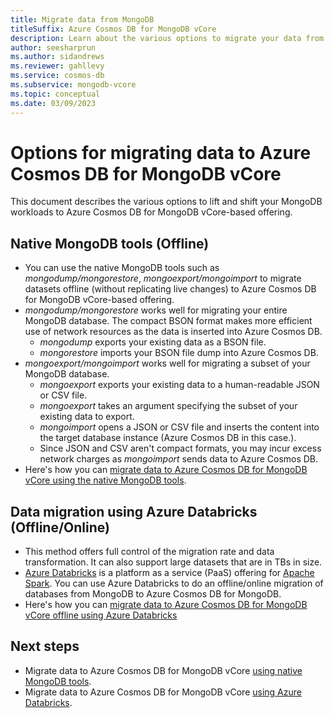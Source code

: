 ```yaml
---
title: Migrate data from MongoDB
titleSuffix: Azure Cosmos DB for MongoDB vCore
description: Learn about the various options to migrate your data from other MongoDB sources to Azure Cosmos DB for MongoDB vCore.
author: seesharprun
ms.author: sidandrews
ms.reviewer: gahllevy
ms.service: cosmos-db
ms.subservice: mongodb-vcore
ms.topic: conceptual
ms.date: 03/09/2023
---
```


# Options for migrating data to Azure Cosmos DB for MongoDB vCore

This document describes the various options to lift and shift your MongoDB workloads to Azure Cosmos DB for MongoDB vCore-based offering.

## Native MongoDB tools (Offline)

- You can use the native MongoDB tools such as *mongodump/mongorestore*, *mongoexport/mongoimport* to migrate datasets offline (without replicating live changes) to Azure Cosmos DB for MongoDB vCore-based offering.
- *mongodump/mongorestore* works well for migrating your entire MongoDB database. The compact BSON format makes more efficient use of network resources as the data is inserted into Azure Cosmos DB.
  - *mongodump* exports your existing data as a BSON file.
  - *mongorestore* imports your BSON file dump into Azure Cosmos DB.
- *mongoexport/mongoimport* works well for migrating a subset of your MongoDB database.
  - *mongoexport* exports your existing data to a human-readable JSON or CSV file.
  - *mongoexport* takes an argument specifying the subset of your existing data to export.
  - *mongoimport* opens a JSON or CSV file and inserts the content into the target database instance (Azure Cosmos DB in this case.).
  - Since JSON and CSV aren't compact formats, you may incur excess network charges as *mongoimport* sends data to Azure Cosmos DB.
- Here's how you can [migrate data to Azure Cosmos DB for MongoDB vCore using the native MongoDB tools](../tutorial-mongotools-cosmos-db.md#perform-the-migration).

## Data migration using Azure Databricks (Offline/Online)

- This method offers full control of the migration rate and data transformation. It can also support large datasets that are in TBs in size.
- [Azure Databricks](https://azure.microsoft.com/services/databricks/) is a platform as a service (PaaS) offering for [Apache Spark](https://spark.apache.org/). You can use Azure Databricks to do an offline/online migration of databases from MongoDB to Azure Cosmos DB for MongoDB.
- Here's how you can [migrate data to Azure Cosmos DB for MongoDB vCore offline using Azure Databricks](../migrate-databricks.md#provision-an-azure-databricks-cluster)

## Next steps

- Migrate data to Azure Cosmos DB for MongoDB vCore [using native MongoDB tools](../tutorial-mongotools-cosmos-db.md).
- Migrate data to Azure Cosmos DB for MongoDB vCore [using Azure Databricks](../migrate-databricks.md).
